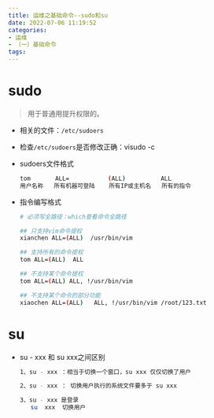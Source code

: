 ```yaml
---
title: 运维之基础命令--sudo和su
date: 2022-07-06 11:19:52
categories:
- 运维
- （一）基础命令
tags:
---
```




# sudo

> 用于普通用提升权限的。

- 相关的文件：`/etc/sudoers`

- 检查`/etc/sudoers`是否修改正确：visudo -c

- sudoers文件格式

  ```bash
  tom       ALL=           (ALL)          ALL
  用户名称   所有机器可登陆    所有IP或主机名   所有的指令
  ```

- 指令编写格式

  ```bash
  # 必须写全路径：which查看命令全路径
  
  ## 只支持vim命令提权
  xianchen ALL=(ALL)  /usr/bin/vim
  
  ## 支持所有的命令提权
  tom ALL=(ALL)  ALL
  
  ## 不支持某个命令提权
  tom ALL=(ALL) ALL, !/usr/bin/vim
  
  ## 不支持某个命令的部分功能
  xiaochen ALL=(ALL)   ALL, !/usr/bin/vim /root/123.txt
  ```

  



# su

- su - xxx  和 su xxx之间区别

  ```bash
  1、su - xxx ：相当于切换一个窗口，su xxx 仅仅切换了用户
  
  2、su - xxx ： 切换用户执行的系统文件要多于 su xxx
  
  3、su - xxx 是登录
     su  xxx  切换用户
  ```

  

